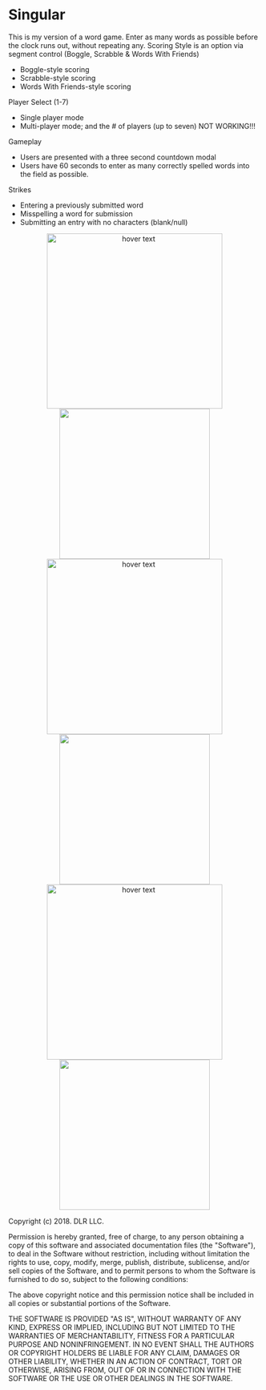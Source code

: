 # Singular
This is my version of a word game. Enter as  many words as possible before the clock runs out, without repeating any.
Scoring Style is an option via segment control (Boggle, Scrabble & Words With Friends)
- Boggle-style scoring
- Scrabble-style scoring
- Words With Friends-style scoring

Player Select (1-7)
- Single player mode
- Multi-player mode; and the # of players (up to seven) NOT WORKING!!!
  
Gameplay
- Users are presented with a three second countdown modal
- Users have 60 seconds to enter as many correctly spelled words into the field as possible. 

Strikes
- Entering a previously submitted word
- Misspelling a word for submission
- Submitting an entry with no characters (blank/null)

<p align="center">
  <img src="https://github.com/dlr4life/Singular/blob/master/Singular/Assets.xcassets/IMG_0081.imageset/IMG_0081.PNG" width="350" title="hover text">
  <img src="your_relative_path_here_number_2_large_name" width="300" alt="">

  <img src="https://github.com/dlr4life/Singular/blob/master/Singular/Assets.xcassets/IMG_0083.imageset/IMG_0083.PNG" width="350" title="hover text">
  <img src="your_relative_path_here_number_2_large_name" width="300" alt="">

  <img src="https://github.com/dlr4life/Singular/blob/master/Singular/Assets.xcassets/IMG_0082.imageset/IMG_0082.PNG" width="350" title="hover text">
  <img src="your_relative_path_here_number_2_large_name" width="300" alt="">
</p>

Copyright (c) 2018. DLR LLC.

Permission is hereby granted, free of charge, to any person obtaining a copy
of this software and associated documentation files (the "Software"), to deal
in the Software without restriction, including without limitation the rights
to use, copy, modify, merge, publish, distribute, sublicense, and/or sell
copies of the Software, and to permit persons to whom the Software is
furnished to do so, subject to the following conditions:

The above copyright notice and this permission notice shall be included in all
copies or substantial portions of the Software.

THE SOFTWARE IS PROVIDED "AS IS", WITHOUT WARRANTY OF ANY KIND, EXPRESS OR
IMPLIED, INCLUDING BUT NOT LIMITED TO THE WARRANTIES OF MERCHANTABILITY,
FITNESS FOR A PARTICULAR PURPOSE AND NONINFRINGEMENT. IN NO EVENT SHALL THE
AUTHORS OR COPYRIGHT HOLDERS BE LIABLE FOR ANY CLAIM, DAMAGES OR OTHER
LIABILITY, WHETHER IN AN ACTION OF CONTRACT, TORT OR OTHERWISE, ARISING FROM,
OUT OF OR IN CONNECTION WITH THE SOFTWARE OR THE USE OR OTHER DEALINGS IN THE
SOFTWARE.
